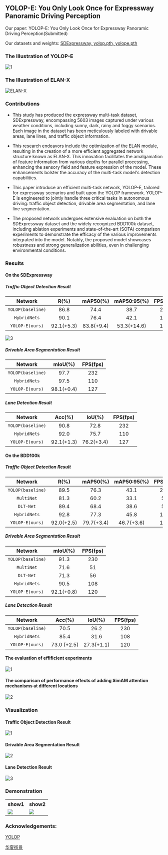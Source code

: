 ## YOLOP-E: You Only Look Once for Expressway Panoramic Driving Perception

Our paper: YOLOP-E: You Only Look Once for Expressway Panoramic Driving Perception(Submitted)

Our datasets and weights: [SDExpressway, yolop.pth, yolope.pth](https://pan.baidu.com/s/1589VGpmHATSrTs6f_HSI_g)

### The Illustration of YOLOP-E
![1](https://github.com/xingchenshanyao/YOLOP-E/assets/116085226/8e115e1f-a5e3-4861-a58b-7f17de362344)

### The Illustration of ELAN-X
![ELAN-X](https://github.com/xingchenshanyao/YOLOP-E/assets/116085226/98e7bdb3-936a-4994-ab2e-75078b2ea0be)


### Contributions
* This study has produced the expressway multi-task dataset, SDExpressway, encompassing 5603 images captured under various weather conditions, including sunny, dark, rainy and foggy scenarios. Each image in the dataset has been meticulously labeled with drivable areas, lane lines, and traffic object information.

* This research endeavors include the optimization of the ELAN module, resulting in the creation of a more efficient aggregated network structure known as ELAN-X. This innovation facilitates the amalgamation of feature information from various depths for parallel processing, enhancing the sensory field and feature expression of the model. These enhancements bolster the accuracy of the multi-task model's detection capabilities.

* This paper introduce an efficient multi-task network, YOLOP-E, tailored for expressway scenarios and built upon the YOLOP framework. YOLOP-E is engineered to jointly handle three critical tasks in autonomous driving: traffic object detection, drivable area segmentation, and lane line segmentation.

*  The proposed network undergoes extensive evaluation on both the SDExpressway dataset and the widely recognized BDD100k dataset, including ablation experiments and state-of-the-art (SOTA) comparison experiments to demonstrate the efficacy of the various improvements integrated into the model. Notably, the proposed model showcases robustness and strong generalization abilities, even in challenging environmental conditions.

### Results

#### On the SDExpressway

##### Traffic Object Detection Result
| Network          | R(%) | mAP50(%) | mAP50:95(%) | FPS(fps) |
| :--------------: | :---------: | :--------: | :----------: | :----------: |
| `YOLOP(baseline)`     | 86.8      | 74.4     | 38.7     | 232        |
| `HybridNets`      | 90.1      | 76.4     | 42.1     | 110        |
| `YOLOP-E(ours)`  | 92.1(+5.3)      | 83.8(+9.4)     | 53.3(+14.6)     | 127         |

![3](https://github.com/xingchenshanyao/YOLOP-E/assets/116085226/31bbe3c1-ca55-444a-b735-afabdfc02be3)

##### Drivable Area Segmentation Result
| Network          | mIoU(%) | FPS(fps) |
| :--------------: | :---------: | :--------: |
| `YOLOP(baseline)`     | 97.7      | 232     |
| `HybridNets`      | 97.5      | 110     |
| `YOLOP-E(ours)`  | 98.1(+0.4)      | 127     |
##### Lane Detection Result
| Network          | Acc(%) |IoU(%) | FPS(fps) |
| :--------------: | :---------: | :--------: | :--------: |
| `YOLOP(baseline)`     | 90.8      | 72.8     | 232     |
| `HybridNets`      | 92.0      | 75.7     | 110    |
| `YOLOP-E(ours)`  | 92.1(+1.3)      | 76.2(+3.4)     | 127     |

#### On the BDD100k

##### Traffic Object Detection Result
| Network          | R(%) | mAP50(%) | mAP50:95(%) | FPS(fps) |
| :--------------: | :---------: | :--------: | :----------: | :----------: |
| `YOLOP(baseline)`     | 89.5      | 76.3     | 43.1     | 230        |
| `MultiNet`      | 81.3      | 60.2     | 33.1     | 51        |
| `DLT-Net`  | 89.4      | 68.4     | 38.6     | 56         |
| `HybridNets`      | 92.8      | 77.3     | 45.8     | 108        |
| `YOLOP-E(ours)`  | 92.0(+2.5)      | 79.7(+3.4)     | 46.7(+3.6)     | 120         |
##### Drivable Area Segmentation Result
| Network          | mIoU(%) | FPS(fps) |
| :--------------: | :---------: | :--------: |
| `YOLOP(baseline)`     | 91.3      | 230     |
| `MultiNet`      | 71.6     | 51     |
| `DLT-Net`  | 71.3     | 56     |
| `HybridNets`      | 90.5      | 108     |
| `YOLOP-E(ours)`  | 92.1(+0.8)      | 120     |
##### Lane Detection Result
| Network          | Acc(%) |IoU(%) | FPS(fps) |
| :--------------: | :---------: | :--------: | :--------: |
| `YOLOP(baseline)`     | 70.5      | 26.2    | 230     |
| `HybridNets`      | 85.4      | 31.6     | 108   |
| `YOLOP-E(ours)`  | 73.0 (+2.5)     | 27.3(+1.1)     | 120     |

#### The evaluation of effificient experiments
![1](https://github.com/xingchenshanyao/YOLOP-E/assets/116085226/03b85a7b-720d-4820-a2e5-3ee8c6eca162)

#### The comparison of performance effects of adding SimAM attention mechanisms at different locations
![2](https://github.com/xingchenshanyao/YOLOP-E/assets/116085226/ea253137-2d2e-4e61-bcf6-5247635c71ad)

### Visualization

#### Traffic Object Detection Result
![1](https://github.com/xingchenshanyao/YOLOP-E/assets/116085226/eb4e0e3a-296f-4484-aedc-07c362cbd6fb)
#### Drivable Area Segmentation Result
![2](https://github.com/xingchenshanyao/YOLOP-E/assets/116085226/33071530-7695-4cb5-b91a-77411c032dcf)
#### Lane Detection Result
![3](https://github.com/xingchenshanyao/YOLOP-E/assets/116085226/7a4909a2-b70b-4161-a4d9-0b8a62ef7d4f)

### Demonstration
<table>
    <tr>
            <th>show1</th>
            <th>show2</th>
    </tr>
    <tr>
        <td><img src=inference/videos/show1.gif /></td>
        <td><img src=inference/videos/show2.gif/></td>
    </tr>
</table>

### Acknowledgements:

[YOLOP](https://github.com/hustvl/YOLOP)

[华夏街景](https://www.bilibili.com/video/BV1xN4y1w7pv/)
